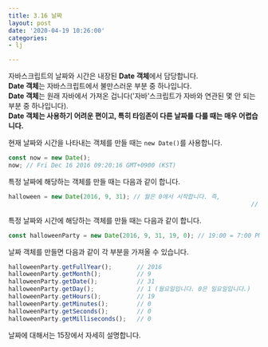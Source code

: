 ```yaml
---
title: 3.16 날짜
layout: post
date: '2020-04-19 10:26:00'
categories:
- lj

---
```


자바스크립트의 날짜와 시간은 내장된 **Date 객체**에서 담당합니다.  
**Date 객체**는 자바스크립트에서 불만스러운 부분 중 하나입니다.  
**Date 객체**는 원래 자바에서 가져온 겁니다('자바'스크립트가 자바와 연관된 몇 안 되는 부분 중 하나입니다).  
**Date 객체는 사용하기 어려운 편이고, 특히 타임존이 다른 날짜를 다룰 때는 매우 어렵습니다.**

현재 날짜와 시간을 나타내는 객체를 만들 때는 `new Date()`를 사용합니다.

```javascript
const now = new Date();
now; // Fri Dec 16 2016 09:20:16 GMT+0900 (KST)
```

특정 날짜에 해당하는 객체를 만들 때는 다음과 같이 합니다.

```javascript
halloween = new Date(2016, 9, 31); // 월은 0에서 시작합니다. 즉,
																	// 9는 10월입니다.
```

특정 날짜와 시간에 해당하는 객체를 만들 때는 다음과 같이 합니다.

```javascript
const halloweenParty = new Date(2016, 9, 31, 19, 0); // 19:00 = 7:00 PM
```

날짜 객체를 만들면 다음과 같이 각 부분을 가져올 수 있습니다.

```javascript
halloweenParty.getFullYear();       // 2016
halloweenParty.getMonth();          // 9
halloweenParty.getDate();           // 31
halloweenParty.getDay();            // 1 (월요일입니다. 0은 일요일입니다.)
halloweenParty.getHours();          // 19
halloweenParty.getMinutes();        // 0
halloweenParty.getSeconds();        // 0
halloweenParty.getMilliseconds();   // 0
```

날짜에 대해서는 15장에서 자세히 설명합니다.